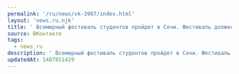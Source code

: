 ```yaml
---
permalink: '/ru/news/vk-3907/index.html'
layout: 'news.ru.njk'
title: ' Всемирный фестиваль студентов пройдет в Сочи. Фестиваль должен объединять студентов из 150 стр…'
source: ВКонтакте
tags:
  - news_ru
description: ' Всемирный фестиваль студентов пройдет в Сочи. Фестиваль должен объединять студентов из 150 стр…'
updatedAt: 1487851429
---
```

